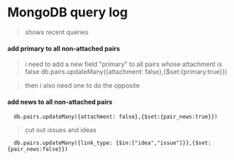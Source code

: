 # MongoDB query log
> shows recent queries

#### add primary to all non-attached pairs
> i need to add a new field "primary" to all pairs whose attachment is false
db.pairs.updateMany({attachment: false},{$set:{primary:true}})

> then i also need one to do the opposite

#### add news to all non-attached pairs
```
  db.pairs.updateMany({attachment: false},{$set:{pair_news:true}})
```

> cut out issues and ideas
```
  db.pairs.updateMany({link_type: {$in:["idea","issue"]}},{$set:{pair_news:false}})
```